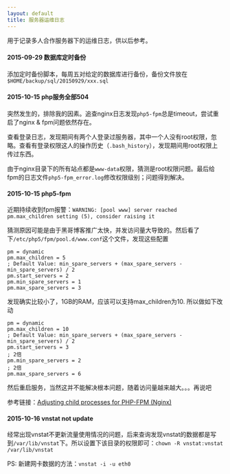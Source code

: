 ```yaml
---
layout: default
title: 服务器运维日志
---
```


用于记录多人合作服务器下的运维日志，供以后参考。

#### 2015-09-29 数据库定时备份

添加定时备份脚本，每周五对给定的数据库进行备份，备份文件放在`$HOME/backup/sql/20150929/xxx.sql`

#### 2015-10-15 php服务全部504

突然发生的，排除我的因素。追查nginx日志发现`php5-fpm`总是timeout，尝试重启了nginx & fpm问题依然存在。

查看登录日志，发现期间有两个人登录过服务器，其中一个人没有root权限，忽略。查看有登录权限这人的操作历史（`.bash_history`），发现期间用root权限上传过东西。

由于nginx目录下的所有站点都是`www-data`权限，猜测是root权限问题。最后给fpm的日志文件`php5-fpm_error.log`修改权限级别；问题得到解决。

#### 2015-10-15 php5-fpm

近期持续收到fpm报警：`WARNING: [pool www] server reached pm.max_children setting (5), consider raising it`

猜测原因可能是由于黑哥博客推广太快，并发访问量大导致的。然后看了下`/etc/php5/fpm/pool.d/www.conf`这个文件，发现这些配置

    pm = dynamic
    pm.max_children = 5
    ; Default Value: min_spare_servers + (max_spare_servers - min_spare_servers) / 2
    pm.start_servers = 2
    pm.min_spare_servers = 1
    pm.max_spare_servers = 3

发现确实比较小了，1GB的RAM，应该可以支持max_children为10. 所以做如下改动

    pm = dynamic
    pm.max_children = 10
    ; Default Value: min_spare_servers + (max_spare_servers - min_spare_servers) / 2
    pm.start_servers = 3
    ; 2倍
    pm.min_spare_servers = 2
    ; 2倍
    pm.max_spare_servers = 6

然后重启服务，当然这并不能解决根本问题，随着访问量越来越大。。。再说吧

参考链接：[Adjusting child processes for PHP-FPM (Nginx)](http://myshell.co.uk/blog/2012/07/adjusting-child-processes-for-php-fpm-nginx/)

#### 2015-10-16 vnstat not update

经常出现vnstat不更新流量使用情况的问题，后来查询发现vnstat的数据都是写到`/var/lib/vnstat`下。所以设置下该目录的权限即可：`chown -R vnstat:vnstat /var/lib/vnstat`

PS: 新建网卡数据的方法：`vnstat -i -u eth0`
